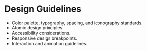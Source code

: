 
# Design Guidelines

- Color palette, typography, spacing, and iconography standards.
- Atomic design principles.
- Accessibility considerations.
- Responsive design breakpoints.
- Interaction and animation guidelines.
